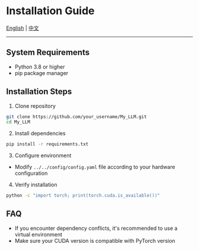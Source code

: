 # Installation Guide

[English](./installation_guide.md) | [中文](../cn/installation_guide.md)

---

## System Requirements

- Python 3.8 or higher
- pip package manager

## Installation Steps

1. Clone repository
```bash
git clone https://github.com/your_username/My_LLM.git
cd My_LLM
```

2. Install dependencies
```bash
pip install -r requirements.txt
```

3. Configure environment
- Modify `../../config/config.yaml` file according to your hardware configuration

4. Verify installation
```bash
python -c "import torch; print(torch.cuda.is_available())"
```

## FAQ

- If you encounter dependency conflicts, it's recommended to use a virtual environment
- Make sure your CUDA version is compatible with PyTorch version